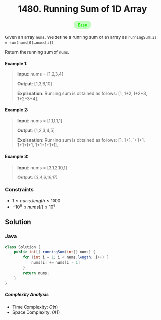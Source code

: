 <div align="center">
	<h1 href="https://leetcode.com/problems/running-sum-of-1d-array/">1480. Running Sum of 1D Array</h1>
	<img src="../../assets/difficulty/easy.svg" height="30px">
</div>

Given an array `nums`. We define a running sum of an array as `runningSum[i] = sum(nums[0]…nums[i])`.

Return the running sum of `nums`.

#### Example 1:

> **Input**: nums = [1,2,3,4]
>
> **Output**: [1,3,6,10]
>
> **Explanation**: Running sum is obtained as follows: [1, 1+2, 1+2+3, 1+2+3+4].

#### Example 2:

> **Input**: nums = [1,1,1,1,1]
>
> **Output**: [1,2,3,4,5]
>
> **Explanation**: Running sum is obtained as follows: [1, 1+1, 1+1+1, 1+1+1+1, 1+1+1+1+1].

#### Example 3:

> **Input**: nums = [3,1,2,10,1]
>
> **Output**: [3,4,6,16,17]

### Constraints

- $1 \le nums.length \le 1000$
- $-10^6 \le nums[i] \le 10^6$

## Solution

### Java

```java
class Solution {
    public int[] runningSum(int[] nums) {
        for (int i = 1; i < nums.length; i++) {
            nums[i] += nums[i - 1];
        }
        return nums;
    }
}
```

##### Complexity Analysis

- Time Complexity: $O(n)$
- Space Complexity: $O(1)$
